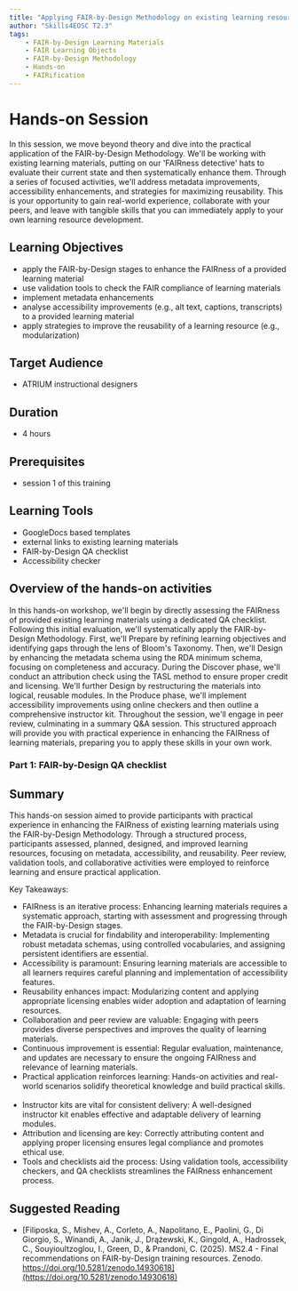 ```yaml
---
title: "Applying FAIR-by-Design Methodology on existing learning resources"
author: "Skills4EOSC T2.3"
tags: 
    - FAIR-by-Design Learning Materials
    - FAIR Learning Objects
    - FAIR-by-Design Methodology
    - Hands-on
    - FAIRification
---
```


# Hands-on Session

In this session, we move beyond theory and dive into the practical application of the FAIR-by-Design Methodology. We'll be working with existing learning materials, putting on our 'FAIRness detective' hats to evaluate their current state and then systematically enhance them. Through a series of focused activities, we'll address metadata improvements, accessibility enhancements, and strategies for maximizing reusability. This is your opportunity to gain real-world experience, collaborate with your peers, and leave with tangible skills that you can immediately apply to your own learning resource development.

## Learning Objectives

- apply the FAIR-by-Design stages to enhance the FAIRness of a provided learning material
- use validation tools to check the FAIR compliance of learning materials
- implement metadata enhancements
- analyse accessibility improvements (e.g., alt text, captions, transcripts) to a provided learning material
- apply strategies to improve the reusability of a learning resource (e.g., modularization)

## Target Audience

- ATRIUM instructional designers

## Duration

- 4 hours

## Prerequisites

- session 1 of this training

## Learning Tools

- GoogleDocs based templates
- external links to existing learning materials
- FAIR-by-Design QA checklist
- Accessibility checker

## Overview of the hands-on activities

In this hands-on workshop, we'll begin by directly assessing the FAIRness of provided existing learning materials using a dedicated QA checklist. Following this initial evaluation, we'll systematically apply the FAIR-by-Design Methodology. First, we'll Prepare by refining learning objectives and identifying gaps through the lens of Bloom's Taxonomy. Then, we'll Design by enhancing the metadata schema using the RDA minimum schema, focusing on completeness and accuracy. During the Discover phase, we'll conduct an attribution check using the TASL method to ensure proper credit and licensing. We'll further Design by restructuring the materials into logical, reusable modules. In the Produce phase, we'll implement accessibility improvements using online checkers and then outline a comprehensive instructor kit. Throughout the session, we'll engage in peer review, culminating in a summary Q&A session. This structured approach will provide you with practical experience in enhancing the FAIRness of learning materials, preparing you to apply these skills in your own work.

### Part 1: FAIR-by-Design QA checklist




## Summary

This hands-on session aimed to provide participants with practical experience in enhancing the FAIRness of existing learning materials using the FAIR-by-Design Methodology. Through a structured process, participants assessed, planned, designed, and improved learning resources, focusing on metadata, accessibility, and reusability. Peer review, validation tools, and collaborative activities were employed to reinforce learning and ensure practical application.

Key Takeaways:

- FAIRness is an iterative process: Enhancing learning materials requires a systematic approach, starting with assessment and progressing through the FAIR-by-Design stages.   
- Metadata is crucial for findability and interoperability: Implementing robust metadata schemas, using controlled vocabularies, and assigning persistent identifiers are essential.   
- Accessibility is paramount: Ensuring learning materials are accessible to all learners requires careful planning and implementation of accessibility features.   
- Reusability enhances impact: Modularizing content and applying appropriate licensing enables wider adoption and adaptation of learning resources.
- Collaboration and peer review are valuable: Engaging with peers provides diverse perspectives and improves the quality of learning materials.   
- Continuous improvement is essential: Regular evaluation, maintenance, and updates are necessary to ensure the ongoing FAIRness and relevance of learning materials.
- Practical application reinforces learning: Hands-on activities and real-world scenarios solidify theoretical knowledge and build practical skills.   
- Instructor kits are vital for consistent delivery: A well-designed instructor kit enables effective and adaptable delivery of learning modules.
- Attribution and licensing are key: Correctly attributing content and applying proper licensing ensures legal compliance and promotes ethical use.
- Tools and checklists aid the process: Using validation tools, accessibility checkers, and QA checklists streamlines the FAIRness enhancement process.

## Suggested Reading

- [Filiposka, S., Mishev, A., Corleto, A., Napolitano, E., Paolini, G., Di Giorgio, S., Winandi, A., Janik, J., Drążewski, K., Gingold, A., Hadrossek, C., Souyioultzoglou, I., Green, D., & Prandoni, C. (2025). MS2.4 - Final recommendations on FAIR-by-Design training resources. Zenodo. https://doi.org/10.5281/zenodo.14930618](https://doi.org/10.5281/zenodo.14930618)

